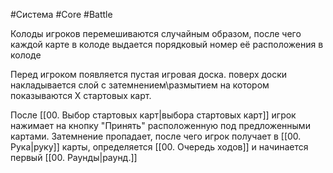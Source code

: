 #Система #Core #Battle  

Колоды игроков перемешиваются случайным образом, после чего каждой карте в колоде выдается порядковый номер её расположения в колоде 

Перед игроком появляется пустая игровая доска.
поверх доски накладывается слой с затемнением\размытием на котором показываются Х стартовых карт.

После [[00. Выбор стартовых карт|выбора стартовых карт]] игрок нажимает на кнопку "Принять" расположенную под предложенными картами. Затемнение пропадает, после чего игрок получает в [[00. Рука|руку]] карты, определяется [[00. Очередь ходов]] и начинается первый [[00. Раунды|раунд.]]
